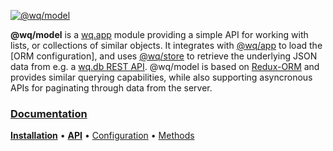 [![@wq/model][logo]][docs]

**@wq/model** is a [wq.app] module providing a simple API for working with lists, or collections of similar objects.  It integrates with [@wq/app] to load the [ORM configuration], and uses [@wq/store] to retrieve the underlying JSON data from e.g. a [wq.db REST API][wq.db].  @wq/model is based on [Redux-ORM] and provides similar querying capabilities, while also supporting asyncronous APIs for paginating through data from the server.

### [Documentation][docs]

[**Installation**][installation]
&bull;
[**API**][api]
&bull;
[Configuration][configuration]
&bull;
[Methods][methods]

[logo]: https://wq.io/images/@wq/model.svg
[docs]: https://wq.io/@wq/model
[installation]: https://wq.io/@wq/model#installation
[api]: https://wq.io/@wq/model#api
[configuration]: https://wq.io/@wq/model#configuration
[methods]: https://wq.io/@wq/model#methods

[wq.app]: https://wq.io/wq.app/
[wq.db]: https://wq.io/wq.db/
[@wq/app]: https://wq.io/@wq/app
[@wq/store]: https://wq.io/@wq/store

[Redux-ORM]: https://github.com/redux-orm/redux-orm
